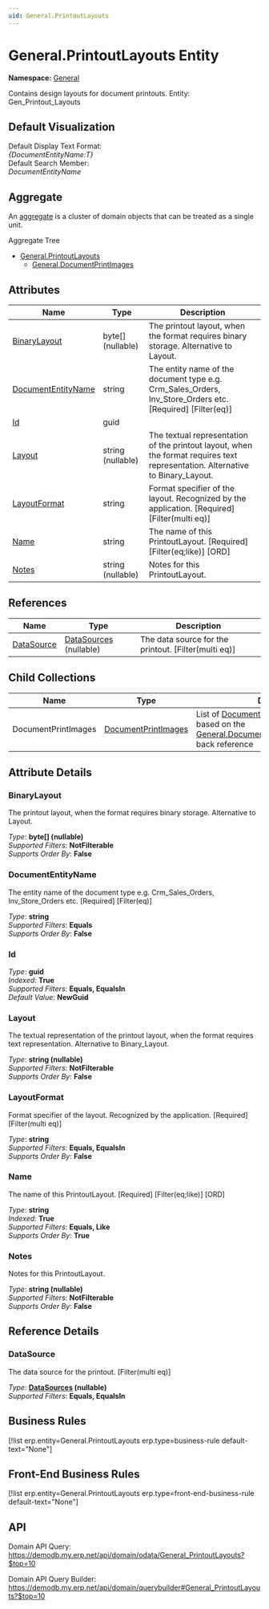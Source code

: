 ```yaml
---
uid: General.PrintoutLayouts
---
```

# General.PrintoutLayouts Entity

**Namespace:** [General](General.md)  

Contains design layouts for document printouts. Entity: Gen_Printout_Layouts

## Default Visualization
Default Display Text Format:  
_{DocumentEntityName:T}_  
Default Search Member:  
_DocumentEntityName_  

## Aggregate
An [aggregate](https://docs.erp.net/tech/advanced/concepts/aggregates.html) is a cluster of domain objects that can be treated as a single unit.  

Aggregate Tree  
* [General.PrintoutLayouts](General.PrintoutLayouts.md)  
  * [General.DocumentPrintImages](General.DocumentPrintImages.md)  

## Attributes

| Name | Type | Description |
| ---- | ---- | --- |
| [BinaryLayout](General.PrintoutLayouts.md#binarylayout) | byte[] (nullable) | The printout layout, when the format requires binary storage. Alternative to Layout. 
| [DocumentEntityName](General.PrintoutLayouts.md#documententityname) | string | The entity name of the document type e.g. Crm_Sales_Orders, Inv_Store_Orders etc. [Required] [Filter(eq)] 
| [Id](General.PrintoutLayouts.md#id) | guid |  
| [Layout](General.PrintoutLayouts.md#layout) | string (nullable) | The textual representation of the printout layout, when the format requires text representation. Alternative to Binary_Layout. 
| [LayoutFormat](General.PrintoutLayouts.md#layoutformat) | string | Format specifier of the layout. Recognized by the application. [Required] [Filter(multi eq)] 
| [Name](General.PrintoutLayouts.md#name) | string | The name of this PrintoutLayout. [Required] [Filter(eq;like)] [ORD] 
| [Notes](General.PrintoutLayouts.md#notes) | string (nullable) | Notes for this PrintoutLayout. 

## References

| Name | Type | Description |
| ---- | ---- | --- |
| [DataSource](General.PrintoutLayouts.md#datasource) | [DataSources](Systems.Reporting.DataSources.md) (nullable) | The data source for the printout. [Filter(multi eq)] |

## Child Collections

| Name | Type | Description |
| ---- | ---- | --- |
| DocumentPrintImages | [DocumentPrintImages](General.DocumentPrintImages.md) | List of [DocumentPrintImage](General.DocumentPrintImages.md) child objects, based on the [General.DocumentPrintImage.PrintoutLayout](General.DocumentPrintImages.md#printoutlayout) back reference 


## Attribute Details

### BinaryLayout

The printout layout, when the format requires binary storage. Alternative to Layout.

_Type_: **byte[] (nullable)**  
_Supported Filters_: **NotFilterable**  
_Supports Order By_: **False**  

### DocumentEntityName

The entity name of the document type e.g. Crm_Sales_Orders, Inv_Store_Orders etc. [Required] [Filter(eq)]

_Type_: **string**  
_Supported Filters_: **Equals**  
_Supports Order By_: **False**  

### Id

_Type_: **guid**  
_Indexed_: **True**  
_Supported Filters_: **Equals, EqualsIn**  
_Default Value_: **NewGuid**  

### Layout

The textual representation of the printout layout, when the format requires text representation. Alternative to Binary_Layout.

_Type_: **string (nullable)**  
_Supported Filters_: **NotFilterable**  
_Supports Order By_: **False**  

### LayoutFormat

Format specifier of the layout. Recognized by the application. [Required] [Filter(multi eq)]

_Type_: **string**  
_Supported Filters_: **Equals, EqualsIn**  
_Supports Order By_: **False**  

### Name

The name of this PrintoutLayout. [Required] [Filter(eq;like)] [ORD]

_Type_: **string**  
_Indexed_: **True**  
_Supported Filters_: **Equals, Like**  
_Supports Order By_: **True**  

### Notes

Notes for this PrintoutLayout.

_Type_: **string (nullable)**  
_Supported Filters_: **NotFilterable**  
_Supports Order By_: **False**  


## Reference Details

### DataSource

The data source for the printout. [Filter(multi eq)]

_Type_: **[DataSources](Systems.Reporting.DataSources.md) (nullable)**  
_Supported Filters_: **Equals, EqualsIn**  



## Business Rules

[!list erp.entity=General.PrintoutLayouts erp.type=business-rule default-text="None"]

## Front-End Business Rules

[!list erp.entity=General.PrintoutLayouts erp.type=front-end-business-rule default-text="None"]

## API

Domain API Query:
<https://demodb.my.erp.net/api/domain/odata/General_PrintoutLayouts?$top=10>

Domain API Query Builder:
<https://demodb.my.erp.net/api/domain/querybuilder#General_PrintoutLayouts?$top=10>

